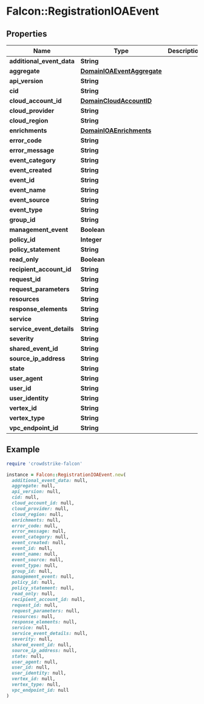 # Falcon::RegistrationIOAEvent

## Properties

| Name | Type | Description | Notes |
| ---- | ---- | ----------- | ----- |
| **additional_event_data** | **String** |  | [optional] |
| **aggregate** | [**DomainIOAEventAggregate**](DomainIOAEventAggregate.md) |  | [optional] |
| **api_version** | **String** |  | [optional] |
| **cid** | **String** |  |  |
| **cloud_account_id** | [**DomainCloudAccountID**](DomainCloudAccountID.md) |  | [optional] |
| **cloud_provider** | **String** |  |  |
| **cloud_region** | **String** |  | [optional] |
| **enrichments** | [**DomainIOAEnrichments**](DomainIOAEnrichments.md) |  | [optional] |
| **error_code** | **String** |  | [optional] |
| **error_message** | **String** |  | [optional] |
| **event_category** | **String** |  | [optional] |
| **event_created** | **String** |  | [optional] |
| **event_id** | **String** |  | [optional] |
| **event_name** | **String** |  | [optional] |
| **event_source** | **String** |  | [optional] |
| **event_type** | **String** |  | [optional] |
| **group_id** | **String** |  | [optional] |
| **management_event** | **Boolean** |  | [optional] |
| **policy_id** | **Integer** |  |  |
| **policy_statement** | **String** |  |  |
| **read_only** | **Boolean** |  | [optional] |
| **recipient_account_id** | **String** |  | [optional] |
| **request_id** | **String** |  | [optional] |
| **request_parameters** | **String** |  | [optional] |
| **resources** | **String** |  | [optional] |
| **response_elements** | **String** |  | [optional] |
| **service** | **String** |  |  |
| **service_event_details** | **String** |  | [optional] |
| **severity** | **String** |  |  |
| **shared_event_id** | **String** |  | [optional] |
| **source_ip_address** | **String** |  | [optional] |
| **state** | **String** |  |  |
| **user_agent** | **String** |  | [optional] |
| **user_id** | **String** |  | [optional] |
| **user_identity** | **String** |  | [optional] |
| **vertex_id** | **String** |  |  |
| **vertex_type** | **String** |  |  |
| **vpc_endpoint_id** | **String** |  | [optional] |

## Example

```ruby
require 'crowdstrike-falcon'

instance = Falcon::RegistrationIOAEvent.new(
  additional_event_data: null,
  aggregate: null,
  api_version: null,
  cid: null,
  cloud_account_id: null,
  cloud_provider: null,
  cloud_region: null,
  enrichments: null,
  error_code: null,
  error_message: null,
  event_category: null,
  event_created: null,
  event_id: null,
  event_name: null,
  event_source: null,
  event_type: null,
  group_id: null,
  management_event: null,
  policy_id: null,
  policy_statement: null,
  read_only: null,
  recipient_account_id: null,
  request_id: null,
  request_parameters: null,
  resources: null,
  response_elements: null,
  service: null,
  service_event_details: null,
  severity: null,
  shared_event_id: null,
  source_ip_address: null,
  state: null,
  user_agent: null,
  user_id: null,
  user_identity: null,
  vertex_id: null,
  vertex_type: null,
  vpc_endpoint_id: null
)
```

